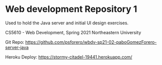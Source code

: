 # Web development Repository 1
Used to hold the Java server and initial UI design exercises.

CS5610 - Web Development, Spring 2021
Northeastern University

Git Repo: https://github.com/psforero/wbdv-sp21-02-paboGomezForero-server-java

Heroku Deploy: https://stormy-citadel-19441.herokuapp.com/
